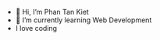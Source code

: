 - 👋 Hi, I’m Phan Tan Kiet
- 🌱 I’m currently learning Web Development
- I love coding
<!---
phaniel1111/phaniel1111 is a ✨ special ✨ repository because its `README.md` (this file) appears on your GitHub profile.
You can click the Preview link to take a look at your changes.
--->
